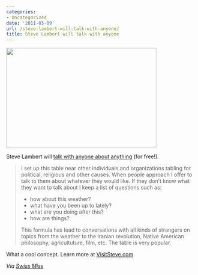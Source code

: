 ```yaml
---
categories:
- Uncategorized
date: '2011-03-09'
url: /steve-lambert-will-talk-with-anyone/
title: Steve Lambert will talk with anyone
---
```


<img src="https://gomakethings.com/wp-content/uploads/2011/03/talk-anyone-400x266.jpg" alt="" title="talk-anyone" width="400" height="266" class="aligncenter size-medium wp-image-236" />

Steve Lambert will <a href="http://visitsteve.com/made/talkwithanyone/">talk with anyone about anything</a> (for free!).

<blockquote>I set up this table near other individuals and organizations tabling for political, religious and other causes. When people approach I offer to talk to them about whatever they would like. If they don’t know what they want to talk about I keep a list of questions such as:

- how about this weather?
- what have you been up to lately?
- what are you doing after this?
- how are things?

This formula has lead to conversations with all kinds of strangers on topics from the weather to the Iranian revolution, Native American philosophy, agricultuture, film, etc. The table is very popular.</blockquote>

What a cool concept. Learn more at <a href="http://visitsteve.com/made/talkwithanyone/">VisitSteve.com</a>.

<em>Via <a href="http://www.swiss-miss.com/2011/02/steve-will-talk-with-anyone.html">Swiss Miss</a></em>